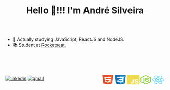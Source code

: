 ## <h1 align="center">Hello 👋!!! I'm André Silveira </h1>

<br>
<br>

- 🌱 Actually studying JavaScript, ReactJS and NodeJS.
- 📚 Student at <a href="https://www.rocketseat.com.br/">Rocketseat.</a>

<br>
<br>


<br>
<br>

<div style="display: inline_block">
  <a href="https://www.linkedin.com/in/andre-silveira-silva/">
    <img align="center" src="https://img.shields.io/badge/-andresilveira-05122A?style=flat&logo=linkedin" alt="linkedin"/>
  </a>
  <a href="mailto:andre.silveira1silva@gmail.com">
    <img align="center" src="https://img.shields.io/badge/-andresilveira-05122A?style=flat&logo=gmail" alt="gmail"/>
  </a>
  <img align="right" alt="node" height="30" width="40" src="https://raw.githubusercontent.com/devicons/devicon/master/icons/react/react-original.svg">
  <img align="right" alt="React" height="30" width="40" src="https://raw.githubusercontent.com/devicons/devicon/master/icons/nodejs/nodejs-original.svg">
  <img align="right" alt="Js" height="30" width="40" src="https://raw.githubusercontent.com/devicons/devicon/master/icons/javascript/javascript-plain.svg">
  <img align="right" alt="CSS" height="30" width="40" src="https://raw.githubusercontent.com/devicons/devicon/master/icons/css3/css3-original.svg">
  <img align="right" alt="HTML" height="30" width="40" src="https://raw.githubusercontent.com/devicons/devicon/master/icons/html5/html5-original.svg">
  
</div>
  
##
